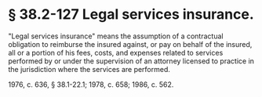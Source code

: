 # § 38.2-127 Legal services insurance.

<p>"Legal services insurance" means the assumption of a contractual obligation to reimburse the insured against, or pay on behalf of the insured, all or a portion of his fees, costs, and expenses related to services performed by or under the supervision of an attorney licensed to practice in the jurisdiction where the services are performed.</p><p>1976, c. 636, § 38.1-22.1; 1978, c. 658; 1986, c. 562.</p>